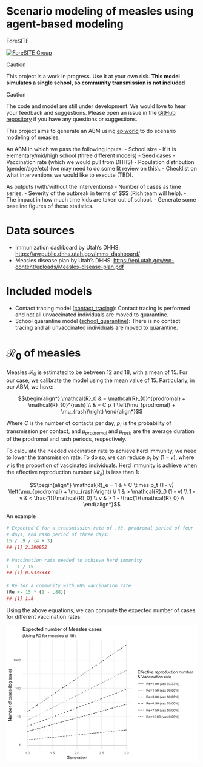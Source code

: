 # Scenario modeling of measles using agent-based modeling
ForeSITE

[![ForeSITE
Group](https://github.com/EpiForeSITE/software/blob/e82ed88f75e0fe5c0a1a3b38c2b94509f122019c/docs/assets/foresite-software-badge.svg)](https://github.com/EpiForeSITE)

> [!CAUTION]
>
> This project is a work in progress. Use it at your own risk. **This
> model simulates a single school, so community transmission is not
> included**

> [!CAUTION]
>
> The code and model are still under development. We would love to hear
> your feedback and suggestions. Please open an issue in the [GitHub
> repository](https://github.com/EpiForeSITE/epiworld-measles) if you
> have any questions or suggestions.

This project aims to generate an ABM using
[epiworld](https://github.com/UofUEpiBio/epiworld) to do scenario
modeling of measles.

An ABM in which we pass the following inputs: - School size - If it is
elementary/mid/high school (three different models) - Seed cases -
Vaccination rate (which we would pull from DHHS) - Population
distribution (gender/age/etc) (we may need to do some lit review on
this). - Checklist on what interventions we would like to execute (TBD).

As outputs (with/without the interventions) - Number of cases as time
series. - Severity of the outbreak in terms of \$\$\$ (Rich team will
help). - The impact in how much time kids are taken out of school. -
Generate some baseline figures of these statistics.

# Data sources

- Immunization dashboard by Utah’s DHHS:
  https://avrpublic.dhhs.utah.gov/imms_dashboard/
- Measles disease plan by Utah’s DHHS:
  https://epi.utah.gov/wp-content/uploads/Measles-disease-plan.pdf

# Included models

- Contact tracing model ([contact_tracing](contact_tracing)): Contact
  tracing is performed and not all unvaccinated individuals are moved to
  quarantine.
- School quarantine model ([school_quarantine](school_quarantine)):
  There is no contact tracing and all unvaccinated individuals are moved
  to quarantine.

# $\mathcal{R_0}$ of measles

Measles $\mathcal{R}_0$ is estimated to be between 12 and 18, with a
mean of 15. For our case, we calibrate the model using the mean value of
15. Particularly, in our ABM, we have:

``` math
\begin{align*}
\mathcal{R}_0 & = \mathcal{R}_{0}^{prodromal} + \mathcal{R}_{0}^{rash} \\
& = C p_t \left(\mu_{prodromal} + \mu_{rash}\right) 
\end{align*}
```

Where $C$ is the number of contacts per day, $p_t$ is the probability of
transmission per contact, and $\mu_{prodromal}$ and $\mu_{rash}$ are the
average duration of the prodromal and rash periods, respectively.

To calculate the needed vaccination rate to achieve herd immunity, we
need to lower the transmission rate. To do so, we can reduce $p_t$ by
$(1 - v)$, where $v$ is the proportion of vaccinated individuals. Herd
immunity is achieve when the effective reproduction number
($\mathcal{R}_e$) is less than 1:

``` math
\begin{align*}
\mathcal{R}_e = 1 & > C \times p_t (1 - v) \left(\mu_{prodromal} + \mu_{rash}\right) \\
1 & > \mathcal{R}_0 (1 - v) \\
1 - v & < \frac{1}{\mathcal{R}_0} \\
v & > 1 - \frac{1}{\mathcal{R}_0} \\
\end{align*}
```

An example

``` r
# Expected C for a transmission rate of .90, prodromal period of four
# days, and rash period of three days:
15 / .9 / (4 + 3)
## [1] 2.380952

# Vaccination rate needed to achieve herd immunity
1 - 1 / 15
## [1] 0.9333333

# Re for a community with 88% vaccination rate
(Re <- 15 * (1 - .88))
## [1] 1.8
```

Using the above equations, we can compute the expected number of cases
for different vaccination rates:

![](README_files/figure-commonmark/herd_immunity-1.png)
